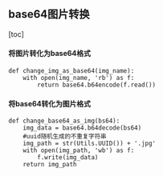 ## base64图片转换
[toc]
#### 将图片转化为base64格式

    def change_img_as_base64(img_name):
        with open(img_name, 'rb') as f:
            return base64.b64encode(f.read())
            
#### 将base64转化为图片格式

    def change_base64_as_img(bs64):
        img_data = base64.b64decode(bs64)
        #uuid随机生成的不重复字符串
        img_path = str(Utils.UUID()) + '.jpg'
        with open(img_path, 'wb') as f:
            f.write(img_data)
        return img_path